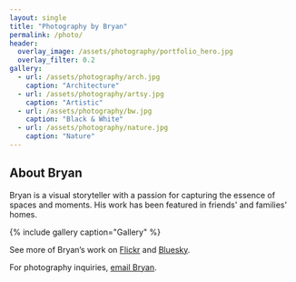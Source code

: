 ```yaml
---
layout: single
title: "Photography by Bryan"
permalink: /photo/
header:
  overlay_image: /assets/photography/portfolio_hero.jpg
  overlay_filter: 0.2
gallery:
  - url: /assets/photography/arch.jpg
    caption: "Architecture"
  - url: /assets/photography/artsy.jpg
    caption: "Artistic"
  - url: /assets/photography/bw.jpg
    caption: "Black & White"
  - url: /assets/photography/nature.jpg
    caption: "Nature"
---
```


## About Bryan

Bryan is a visual storyteller with a passion for capturing the essence of spaces and moments. His work has been featured in friends' and families' homes.

{% include gallery caption="Gallery" %}

See more of Bryan’s work on [Flickr](https://flickr.com/schauebc) and [Bluesky](https://bsky.app/profile/igotsidetrackded.bsky.social).

For photography inquiries, [email Bryan](mailto:bryan@schauermayhew.com).

